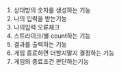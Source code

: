 1. 상대방의 숫자를 생성하는 기능
2. 나의 입력을 받는기능
3. 나의입력 오류체크
4. 스트라이크/볼 count하는 기능
5. 결과를 출력하는 기능
6. 게임 종료하면 더할지말지 결정하는 기능
7. 게임의 종료조건 판단하는기능